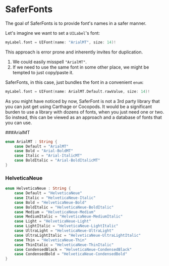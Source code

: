 # SaferFonts

The goal of SaferFonts is to provide font's names in a safer manner.

Let's imagine we want to set a `UILabel`'s font:

```swift
myLabel.font = UIFont(name: "ArialMT", size: 14)!
```

This approach is error prone and inherently invites for duplication.

1. We could easily misspell `"ArialMT"`.
2. If we need to use the same font in some other place, we might be tempted to just copy/paste it.

SaferFonts, in this case, just bundles the font in a convenient `enum`:

```swift
myLabel.font = UIFont(name: ArialMT.Default.rawValue, size: 14)!
```

As you might have noticed by now, SaferFont is not a 3rd party library that you can just get using Carthage or Cocopods. It would be a significant burden to use a library with dozens of fonts, when you just need one or two. So instead, this can be viewed as an approach and a database of fonts that you can use. 

###ArialMT

```swift
enum ArialMT : String {
    case Default = "ArialMT"
    case Bold = "Arial-BoldMT"
    case Italic = "Arial-ItalicMT"
    case BoldItalic = "Arial-BoldItalicMT"
}
```
### HelveticaNeue

```swift
enum HelveticaNeue : String {
    case Default = "HelveticaNeue"
    case Italic = "HelveticaNeue-Italic"
    case Bold = "HelveticaNeue-Bold"
    case BoldItalic = "HelveticaNeue-BoldItalic"
    case Medium = "HelveticaNeue-Medium"
    case MediumItalic = "HelveticaNeue-MediumItalic"
    case Light = "HelveticaNeue-Light"
    case LightItalic = "HelveticaNeue-LightItalic"
    case UltraLight = "HelveticaNeue-UltraLight"
    case UltraLightItalic = "HelveticaNeue-UltraLightItalic"
    case Thin = "HelveticaNeue-Thin"
    case ThinItalic = "HelveticaNeue-ThinItalic"
    case CondensedBlack = "HelveticaNeue-CondensedBlack"
    case CondensedBold = "HelveticaNeue-CondensedBold"
}
```
